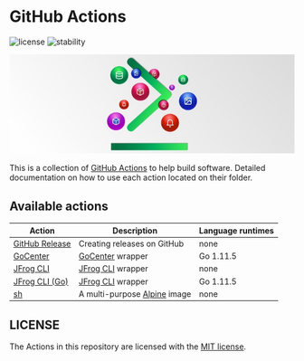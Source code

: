 # GitHub Actions

![license](https://img.shields.io/github/license/retgits/actions.svg?style=flat-square)
![stability](https://img.shields.io/badge/stability-beta-yellowgreen.svg?style=flat-square)

![actions](./actions.jpg)

This is a collection of [GitHub Actions](https://github.com/features/actions) to help build software.
Detailed documentation on how to use each action located on their folder.

## Available actions

| Action                             | Description                                                | Language runtimes |
|------------------------------------|------------------------------------------------------------|-------------------|
| [GitHub Release](./github-release) | Creating releases on GitHub                                | none              |
| [GoCenter](./gocenter)             | [GoCenter](https://gocenter.jfrog.com/stats) wrapper       | Go 1.11.5         |
| [JFrog CLI](./jfrog-cli)           | [JFrog CLI](https://github.com/jfrog/jfrog-cli-go) wrapper | none              |
| [JFrog CLI (Go)](./jfrog-cli-go)   | [JFrog CLI](https://github.com/jfrog/jfrog-cli-go) wrapper | Go 1.11.5         |
| [sh](./sh)                         | A multi-purpose [Alpine](https://alpinelinux.org) image    | none              |

## LICENSE

The Actions in this repository are licensed with the [MIT license](./LICENSE).
